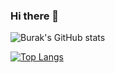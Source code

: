 ### Hi there 👋

<!--
**bburakenesdemir/bburakenesdemir** is a ✨ _special_ ✨ repository because its `README.md` (this file) appears on your GitHub profile.

Here are some ideas to get you started:

- 🔭 I’m currently working on ...
- 🌱 I’m currently learning ...
- 👯 I’m looking to collaborate on ...
- 🤔 I’m looking for help with ...
- 💬 Ask me about ...
- 📫 How to reach me: ...
- 😄 Pronouns: ...
- ⚡ Fun fact: ...
-->

![Burak's GitHub stats](https://github-readme-stats.vercel.app/api?username=bburakenesdemir&count_private=true)

[![Top Langs](https://github-readme-stats.vercel.app/api/top-langs/?username=bburakenesdemir&layout=compact)](https://github.com/bburakenesdemir/github-readme-stats)

